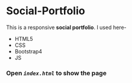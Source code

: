 # Social-Portfolio
This is a responsive **social portfolio**. I used here-
- HTML5
- CSS
- Bootstrap4
- JS

### Open ***`index.html`*** to show the page
